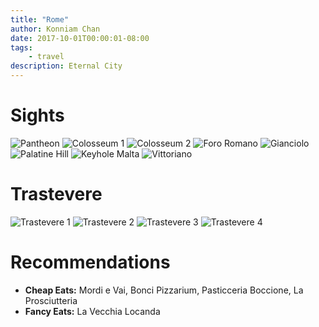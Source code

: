 ```yaml
---
title: "Rome"
author: Konniam Chan
date: 2017-10-01T00:00:01-08:00
tags:
    - travel
description: Eternal City
---
```


# Sights
![Pantheon](/img/rome/pantheon.jpg)
![Colosseum 1](/img/rome/colosseum-1.jpg)
![Colosseum 2](/img/rome/colosseum-2.jpg)
![Foro Romano](/img/rome/foro-romano.jpg)
![Gianciolo](/img/rome/gianicolo-hill.jpg)
![Palatine Hill](/img/rome/palatine-hill.jpg)
![Keyhole Malta](/img/rome/keyhole-malta.jpg)
![Vittoriano](/img/rome/vittoriano.jpg)

# Trastevere
![Trastevere 1](/img/rome/trastevere-1.jpg)
![Trastevere 2](/img/rome/trastevere-2.jpg)
![Trastevere 3](/img/rome/trastevere-3.jpg)
![Trastevere 4](/img/rome/trastevere-4.jpg)

# Recommendations
- __Cheap Eats:__ Mordi e Vai, Bonci Pizzarium, Pasticceria Boccione, La Prosciutteria
- __Fancy Eats:__ La Vecchia Locanda
